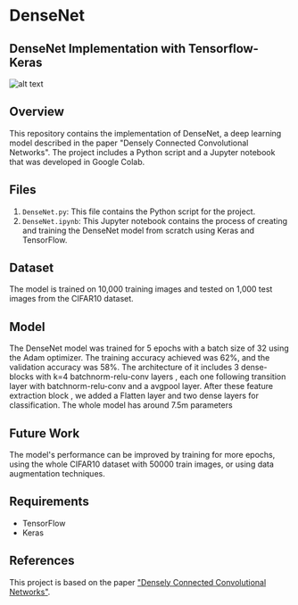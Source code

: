 # DenseNet
## DenseNet Implementation with Tensorflow-Keras

![alt text](https://th.bing.com/th/id/R.9bc2e97eb9cd4be6d5502f208a5f5e57?rik=YUDpAYqxzlKRog&pid=ImgRaw&r=0)



## Overview
This repository contains the implementation of DenseNet, a deep learning model described in the paper "Densely Connected Convolutional Networks". The project includes a Python script and a Jupyter notebook that was developed in Google Colab.

## Files
1. `DenseNet.py`: This file contains the Python script for the project.
2. `DenseNet.ipynb`: This Jupyter notebook contains the process of creating and training the DenseNet model from scratch using Keras and TensorFlow.

## Dataset
The model is trained on 10,000 training images and tested on 1,000 test images from the CIFAR10 dataset.

## Model
The DenseNet model was trained for 5 epochs with a batch size of 32 using the Adam optimizer. The training accuracy achieved was 62%, and the validation accuracy was 58%.
The architecture of it includes 3 dense-blocks with k=4 batchnorm-relu-conv layers , each one following transition layer with batchnorm-relu-conv and a avgpool layer.
After these feature extraction block , we added a Flatten layer and two dense layers for classification.
The whole model has around 7.5m parameters 

## Future Work
The model's performance can be improved by training for more epochs, using the whole CIFAR10 dataset with 50000 train images, or using data augmentation techniques.

## Requirements
- TensorFlow
- Keras

## References
This project is based on the paper ["Densely Connected Convolutional Networks"](http://openaccess.thecvf.com/content_cvpr_2017/html/Huang_Densely_Connected_Convolutional_CVPR_2017_paper.html). 
